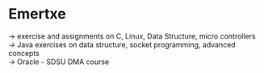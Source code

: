 # Emertxe
-> exercise and assignments on C, Linux, Data Structure, micro controllers <br>
-> Java exercises on data structure, socket programming, advanced concepts  <br>
-> Oracle - SDSU DMA course <br>
